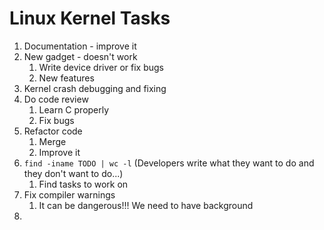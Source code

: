 # Linux Kernel Tasks #
1. Documentation - improve it
2. New gadget - doesn't work
	1. Write device driver or fix bugs
	2. New features
3. Kernel crash debugging and fixing
4. Do code review
	1. Learn C properly
	2. Fix bugs
5. Refactor code
	1. Merge
	2. Improve it
6. `find -iname TODO | wc -l` (Developers write what they want to do and they don't want to do...)
	1. Find tasks to work on
7. Fix compiler warnings
	1. It can be dangerous!!! We need to have background
8. 